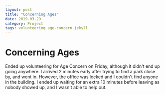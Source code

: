 ```yaml
---
layout: post
title: "Concerning Ages"
date: 2019-03-29
category: Project
tags: volunteering age-concern jekyll
---
```


# Concerning Ages

Ended up volunteering for Age Concern on Friday, although it didn't end up going anywhere. I arrived 2 minutes early after trying to find a park close by,
and went in. However, the office was locked and I couldn't find anyone in the building. I ended up waiting for an extra 10 minutes before leaving as nobody
showed up, and I wasn't able to help out.
